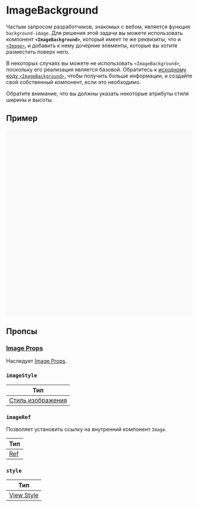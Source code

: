 # ImageBackground

Частым запросом разработчиков, знакомых с вебом, является функция `background-image`. Для решения этой задачи вы можете использовать компонент **`<ImageBackground>`**, который имеет те же реквизиты, что и [`<Image>`](image.md), и добавить к нему дочерние элементы, которые вы хотите разместить поверх него.

В некоторых случаях вы можете не использовать `<ImageBackground>`, поскольку его реализация является базовой. Обратитесь к [исходному коду `<ImageBackground>`](https://github.com/facebook/react-native/blob/main/packages/react-native/Libraries/Image/ImageBackground.js), чтобы получить больше информации, и создайте свой собственный компонент, если это необходимо.

Обратите внимание, что вы должны указать некоторые атрибуты стиля ширины и высоты.

## Пример

<div data-snack-id="@bndby/imagebackground-component" data-snack-platform="web" data-snack-preview="true" data-snack-theme="light" style="overflow:hidden;background:#F9F9F9;border:1px solid var(--color-border);border-radius:4px;height:505px;width:100%"></div>

## Пропсы

### [Image Props](image.md#props)

Наследует [Image Props](image.md#props).

### `imageStyle`

| Тип                                       |
| ----------------------------------------- |
| [Стиль изображения](image-style-props.md) |

### `imageRef`

Позволяет установить ссылку на внутренний компонент `Image`.

| Тип                                                   |
| ----------------------------------------------------- |
| [Ref](https://reactjs.org/docs/refs-and-the-dom.html) |

### `style`

| Тип                               |
| --------------------------------- |
| [View Style](view-style-props.md) |
